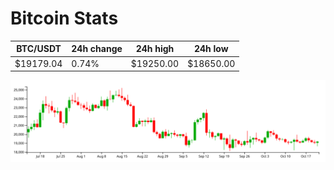 # Bitcoin Stats

BTC/USDT|24h change|24h high|24h low|
|---|---|---|---|
|$19179.04|0.74%|$19250.00|$18650.00|

<img src="./chart.svg">
